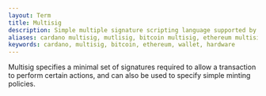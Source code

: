 ```yaml
---
layout: Term
title: Multisig
description: Simple multiple signature scripting language supported by Cardano Shelly.
aliases: cardano multisig, mutlisig, bitcoin multisig, ethereum multisig, multisig wallet, multisig hardware wallet
keywords: cardano, multisig, bitcoin, ethereum, wallet, hardware
---
```


Multisig specifies a minimal set of signatures required to allow a transaction to perform certain actions, and can also be used to specify simple minting policies.
